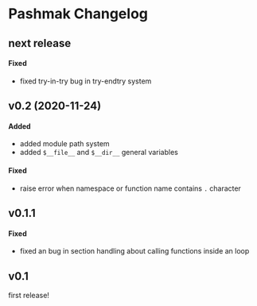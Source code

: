 # Pashmak Changelog

## next release

#### Fixed
- fixed try-in-try bug in try-endtry system

## v0.2 (2020-11-24)

#### Added
- added module path system
- added `$__file__` and `$__dir__` general variables

#### Fixed
- raise error when namespace or function name contains `.` character

## v0.1.1

#### Fixed
- fixed an bug in section handling about calling functions inside an loop

## v0.1
first release!
